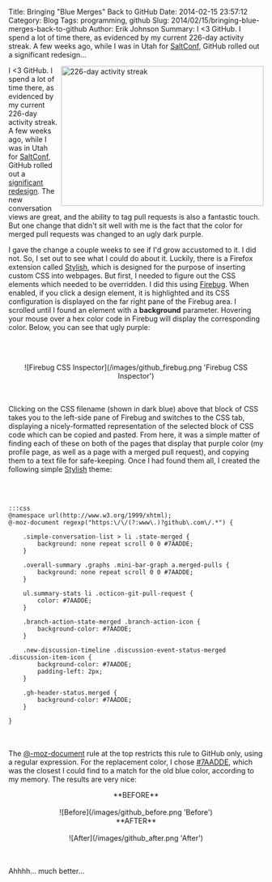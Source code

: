 Title: Bringing "Blue Merges" Back to GitHub
Date: 2014-02-15 23:57:12
Category: Blog
Tags: programming, github
Slug: 2014/02/15/bringing-blue-merges-back-to-github
Author: Erik Johnson
Summary: I <3 GitHub. I spend a lot of time there, as evidenced by my current 226-day activity streak. A few weeks ago, while I was in Utah for [SaltConf](http://saltconf.com), GitHub rolled out a significant redesign...

<div style='float: right; margin-left: 5px; margin-bottom: 5px;' markdown='1'>
<img src='/images/github_streak_226.png' alt='226-day activity streak' title='226-day activity streak' style='width: 400px; height: 276px;' />
</div>

I <3 GitHub. I spend a lot of time there, as evidenced by my current
226-day activity streak. A few weeks ago, while I was in Utah for
[SaltConf](http://saltconf.com), GitHub rolled out a [significant
redesign](https://github.com/blog/1767-redesigned-conversations). The new
conversation views are great, and the ability to tag pull requests is also a
fantastic touch. But one change that didn't sit well with me is the fact that
the color for merged pull requests was changed to an ugly dark purple.

I gave the change a couple weeks to see if I'd grow accustomed to it. I did
not. So, I set out to see what I could do about it. Luckily, there is a Firefox
extension called
[Stylish](https://addons.mozilla.org/en-US/firefox/addon/stylish/), which is
designed for the purpose of inserting custom CSS into webpages. But first, I
needed to figure out the CSS elements which needed to be overridden. I did this
using
[Firebug](https://addons.mozilla.org/en-US/firefox/addon/firebug/?src=search).
When enabled, if you click a design element, it is highlighted and its CSS
configuration is displayed on the far right pane of the Firebug area. I
scrolled until I found an element with a **background** parameter. Hovering
your mouse over a hex color code in Firebug will display the corresponding
color. Below, you can see that ugly purple:

<br><br>
<div style='text-align: center' markdown='1'>
![Firebug CSS Inspector](/images/github_firebug.png 'Firebug CSS Inspector')
</div>

<br><br>
Clicking on the CSS filename (shown in dark blue) above that block of CSS takes
you to the left-side pane of Firebug and switches to the CSS tab, displaying a
nicely-formatted representation of the selected block of CSS code which can be
copied and pasted. From here, it was a simple matter of finding each of these
on both of the pages that display that purple color (my profile page, as well
as a page with a merged pull request), and copying them to a text file for
safe-keeping. Once I had found them all, I created the following simple
[Stylish](https://addons.mozilla.org/en-US/firefox/addon/stylish/) theme:

<br><br>

    :::css
    @namespace url(http://www.w3.org/1999/xhtml);
    @-moz-document regexp("https:\/\/(?:www\.)?github\.com\/.*") {

        .simple-conversation-list > li .state-merged {
            background: none repeat scroll 0 0 #7AADDE;
        }

        .overall-summary .graphs .mini-bar-graph a.merged-pulls {
            background: none repeat scroll 0 0 #7AADDE;
        }

        ul.summary-stats li .octicon-git-pull-request {
            color: #7AADDE;
        }
        
        .branch-action-state-merged .branch-action-icon {
            background-color: #7AADDE;
        }

        .new-discussion-timeline .discussion-event-status-merged .discussion-item-icon {
            background-color: #7AADDE;
            padding-left: 2px;
        }

        .gh-header-status.merged {
            background-color: #7AADDE;
        }

    }

<br><br>
The
[@-moz-document](https://developer.mozilla.org/en-US/docs/Web/CSS/@document)
rule at the top restricts this rule to GitHub only, using a regular expression.
For the replacement color, I chose
[#7AADDE](http://www.color-hex.com/color/7aadde), which was the closest I could
find to a match for the old blue color, according to my memory. The results are
very nice:

<div style='text-align: center' markdown='1'>
**BEFORE**
<br><br>
![Before](/images/github_before.png 'Before')
</div>

<div style='text-align: center' markdown='1'>
**AFTER**
<br><br>
![After](/images/github_after.png 'After')
</div>

<br><br>
Ahhhh... much better...
